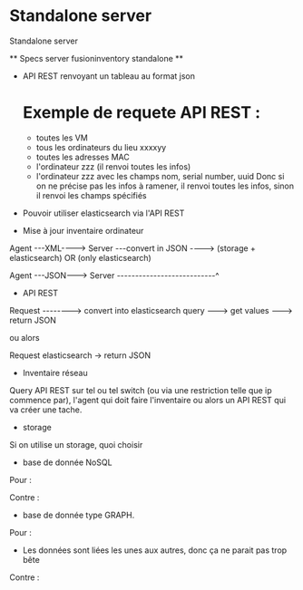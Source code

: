 # Standalone server

Standalone server


** Specs server fusioninventory standalone **

 * API REST renvoyant un tableau au format json
   # Exemple de requete API REST :
     + toutes les VM
     + tous les ordinateurs du lieu xxxxyy
     + toutes les adresses MAC
     + l'ordinateur zzz (il renvoi toutes les infos)
     + l'ordinateur zzz avec les champs nom, serial number, uuid
   Donc si on ne précise pas les infos à ramener, il renvoi toutes les infos, sinon il renvoi les champs spécifiés

 * Pouvoir utiliser elasticsearch via l'API REST



* Mise à jour inventaire ordinateur

Agent ---XML----> Server ---convert in JSON ----> (storage + elasticsearch) OR (only elasticsearch)

Agent ---JSON---> Server ---------------------------^


* API REST


Request --------> convert into elasticsearch query ---> get values ---> return JSON

ou alors

Request elasticsearch -> return JSON
 

* Inventaire réseau

Query API REST sur tel ou tel switch (ou via une restriction telle que ip commence par), l'agent qui doit faire l'inventaire
 ou alors un API REST qui va créer une tache.

* storage

Si on utilise un storage, quoi choisir

  * base de donnée NoSQL

Pour :

Contre :


  * base de donnée type GRAPH. 

Pour :
 * Les données sont liées les unes aux autres, donc ça ne parait pas trop bête

Contre :
